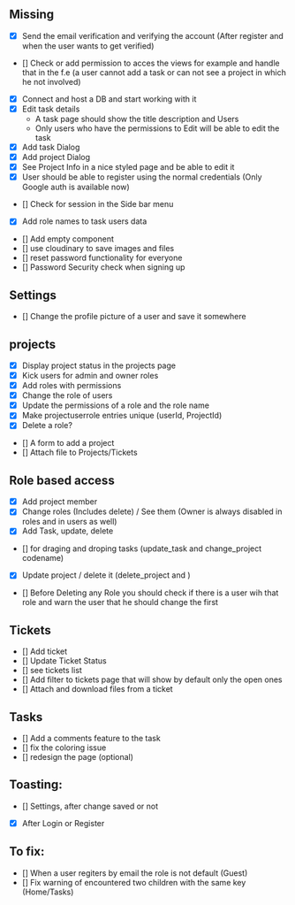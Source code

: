 
## Missing
- [x] Send the email verification and verifying the account (After register and when the user wants to get verified)
- [] Check or add permission to acces the views for example and handle that in the f.e (a user cannot add a task or can not see a project in which he not involved)
- [x] Connect and host a DB and start working with it
- [x] Edit task details
    * A task page should show the title description and Users
    * Only users who have the permissions to Edit will be able to edit the task
- [x] Add task Dialog
- [x] Add project Dialog
- [x] See Project Info in a nice styled page and be able to edit it
- [x] User should be able to register using the normal credentials (Only Google auth is available now)
- [] Check for session in the Side bar menu
- [x] Add role names to task users data 
- [] Add empty component
- [] use cloudinary to save images and files
- [] reset password functionality for everyone
- [] Password Security check when signing up


## Settings
- [] Change the profile picture of a user and save it somewhere

## projects
- [x] Display project status in the projects page
- [x] Kick users for admin and owner roles
- [x] Add roles with permissions
- [x] Change the role of users
- [x] Update the permissions of a role and the role name
- [x] Make projectuserrole entries unique (userId, ProjectId)
- [x] Delete a role?
- [] A form to add a project
- [] Attach file to Projects/Tickets


## Role based access
- [x] Add project member
- [x] Change roles (Includes delete) / See them (Owner is always disabled in roles and in users as well)
- [x] Add Task, update, delete
- [] for draging and droping tasks (update_task and change_project codename)
- [x] Update project / delete it (delete_project and )
- [] Before Deleting any Role you should check if there is a user wih that role and warn the user that he should change the first

## Tickets
- [] Add ticket
- [] Update Ticket Status
- [] see tickets list
- [] Add filter to tickets page that will show by default only the open ones
- [] Attach and download files from a ticket


## Tasks
- [] Add a comments feature to the task
- [] fix the coloring issue
- [] redesign the page (optional)


## Toasting:
- [] Settings, after change saved or not
- [x] After Login or Register

## To fix:
- [] When a user regiters by email the role is not default (Guest)
- [] Fix warning of encountered two children with the same key (Home/Tasks)

